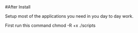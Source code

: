 #After Install

Setup most of the applications you need in you day to day work.

First run this command
chmod -R +x ./scripts
